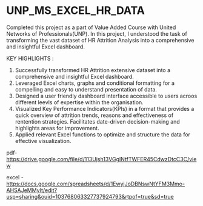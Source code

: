 # UNP_MS_EXCEL_HR_DATA

Completed this project as a part of Value Added Course with United Networks of Professionals(UNP). In this project, I understood the task of transforming the vast dataset of HR Attrition Analysis into a comprehensive and insightful Excel dashboard.

KEY HIGHLIGHTS :

1. Successfully transformed HR Attrition extensive dataset into a comprehensive and insightful Excel dashboard.
2. Leveraged Excel charts, graphs and conditional formatting for a compelling and easy to understand presentation of data.
3. Designed a user friendly dashboard interface accessible to users acroos different leevls of expertise within the organisation.
4. Visualized Key Performance Indicators(KPIs) in a format that provides a quick overview of attrition trends, reasons and effectiveness of rentention strategies. Facilitates date-driven decision-making and highlights areas for improvement.
5. Applied relevant Excel functions to optimize and structure the data for effective visualization.

pdf-  https://drive.google.com/file/d/113Ujsh13VGgINtfTWFER45CdwzDtcC3C/view

excel - https://docs.google.com/spreadsheets/d/1EwyjJoDBNswNtYFM3Mmo-AHSAJeMMyIt/edit?usp=sharing&ouid=103768063327737924793&rtpof=true&sd=true
